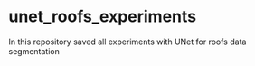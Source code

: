 # unet_roofs_experiments
In this repository saved all experiments with UNet for roofs data segmentation
